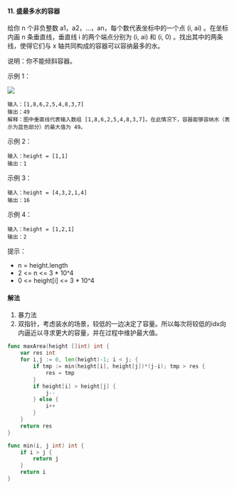 #### 11. 盛最多水的容器
给你 n 个非负整数 a1，a2，...，an，每个数代表坐标中的一个点 (i, ai) 。在坐标内画 n 条垂直线，垂直线 i 的两个端点分别为 (i, ai) 和 (i, 0) 。找出其中的两条线，使得它们与 x 轴共同构成的容器可以容纳最多的水。

说明：你不能倾斜容器。

示例 1：

![](https://aliyun-lc-upload.oss-cn-hangzhou.aliyuncs.com/aliyun-lc-upload/uploads/2018/07/25/question_11.jpg)
```
输入：[1,8,6,2,5,4,8,3,7]
输出：49 
解释：图中垂直线代表输入数组 [1,8,6,2,5,4,8,3,7]。在此情况下，容器能够容纳水（表示为蓝色部分）的最大值为 49。
```
示例 2：
```
输入：height = [1,1]
输出：1
```
示例 3：
```
输入：height = [4,3,2,1,4]
输出：16
```
示例 4：
```
输入：height = [1,2,1]
输出：2
```

提示：

- n = height.length
- 2 <= n <= 3 * 10^4
- 0 <= height[i] <= 3 * 10^4

#### 解法
1. 暴力法
2. 双指针，考虑装水的场景，较低的一边决定了容量。所以每次将较低的idx向内逼近以寻求更大的容量，并在过程中维护最大值。
```go
func maxArea(height []int) int {
    var res int
    for i,j := 0, len(height)-1; i < j; {
        if tmp := min(height[i], height[j])*(j-i); tmp > res {
            res = tmp
        }
        if height[i] > height[j] {
            j--
        } else {
            i++
        }
    }
    return res
}

func min(i, j int) int {
    if i > j {
        return j
    }
    return i
}
```